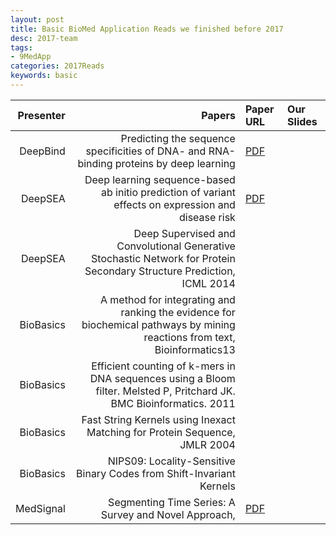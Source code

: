 ```yaml
---
layout: post
title: Basic BioMed Application Reads we finished before 2017 
desc: 2017-team
tags:
- 9MedApp
categories: 2017Reads
keywords: basic 
---
```



| Presenter | Papers | Paper URL|  Our Slides |
| -----: | ---------------------------: | :----- | :----- |
| DeepBind | Predicting the sequence specificities of DNA- and RNA-binding proteins by deep learning |  [PDF](https://www.nature.com/articles/nbt.3300) |  |
| DeepSEA | Deep learning sequence-based ab initio prediction of variant effects on expression and disease risk | [PDF](https://www.nature.com/articles/s41588-018-0160-6) |  |
| DeepSEA | Deep Supervised and Convolutional Generative Stochastic Network for Protein Secondary Structure Prediction, ICML 2014 |  |  |
| BioBasics | A method for integrating and ranking the evidence for biochemical pathways by mining reactions from text, Bioinformatics13 |  |  |
| BioBasics | Efficient counting of k-mers in DNA sequences using a Bloom filter. Melsted P, Pritchard JK. BMC Bioinformatics. 2011 | |  |
| BioBasics | Fast String Kernels using Inexact Matching for Protein Sequence, JMLR 2004 |  |  |
| BioBasics | NIPS09: Locality-Sensitive Binary Codes from Shift-Invariant Kernels |  |  |
| MedSignal | Segmenting Time Series: A Survey and Novel Approach, | [PDF](http://www.ics.uci.edu/~pazzani/Publications/survey.pdf) |  |


